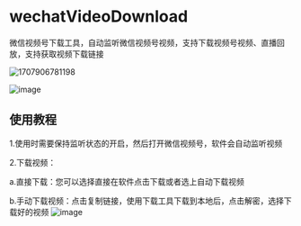 # wechatVideoDownload
微信视频号下载工具，自动监听微信视频号视频，支持下载视频号视频、直播回放，支持获取视频下载链接

![1707906781198](https://github.com/qiye45/wechatVideoDownload/assets/138199658/f5fd09e6-6c84-47b8-808b-a402a4e4d40a)

![image](https://github.com/qiye45/wechatVideoDownload/assets/138199658/43b583c5-37bf-45e6-a844-ceabadaea7a8)

## 使用教程
1.使用时需要保持监听状态的开启，然后打开微信视频号，软件会自动监听视频

2.下载视频：

  a.直接下载：您可以选择直接在软件点击下载或者选上自动下载视频
  
  b.手动下载视频：点击复制链接，使用下载工具下载到本地后，点击解密，选择下载好的视频
![image](https://github.com/qiye45/wechatVideoDownload/assets/138199658/a9211670-d729-4184-8692-b484a50eb8ae)
